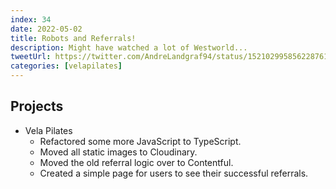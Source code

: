 ```yaml
---
index: 34
date: 2022-05-02
title: Robots and Referrals!
description: Might have watched a lot of Westworld...
tweetUrl: https://twitter.com/AndreLandgraf94/status/1521029958562287617
categories: [velapilates]
---
```


## Projects

- Vela Pilates
  - Refactored some more JavaScript to TypeScript.
  - Moved all static images to Cloudinary.
  - Moved the old referral logic over to Contentful.
  - Created a simple page for users to see their successful referrals.
